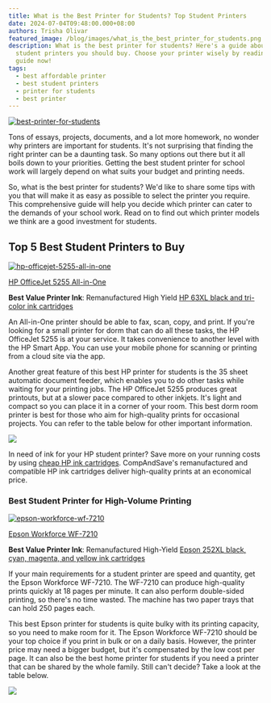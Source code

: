 ```yaml
---
title: What is the Best Printer for Students? Top Student Printers
date: 2024-07-04T09:48:00.000+08:00
authors: Trisha Olivar
featured_image: /blog/images/what_is_the_best_printer_for_students.png
description: What is the best printer for students? Here's a guide about the top
  student printers you should buy. Choose your printer wisely by reading our
  guide now!
tags:
  - best affordable printer
  - best student printers
  - printer for students
  - best printer
---
```

[![best-printer-for-students](/blog/images/what_is_the_best_printer_for_students.png "What is the Best Printer for Students")](/blog/images/what_is_the_best_printer_for_students.png)



Tons of essays, projects, documents, and a lot more homework, no wonder why printers are important for students. It's not surprising that finding the right printer can be a daunting task. So many options out there but it all boils down to your priorities. Getting the best student printer for school work will largely depend on what suits your budget and printing needs.

So, what is the best printer for students? We'd like to share some tips with you that will make it as easy as possible to select the printer you require. This comprehensive guide will help you decide which printer can cater to the demands of your school work. Read on to find out which printer models we think are a good investment for students.



## Top 5 Best Student Printers to Buy

[![hp-officejet-5255-all-in-one](/blog/images/hp_officejet_5255_all-in-one.png "HP OfficeJet 5255 All-in-One")](/blog/images/hp_officejet_5255_all-in-one.png)

[HP OfficeJet 5255 All-in-One](https://www.compandsave.com/hp/officejet/5255-all-in-one-ink-cartridges)[](https://www.compandsave.com/hp/officejet/5255-all-in-one-ink-cartridges)

**Best Value Printer Ink**: Remanufactured High Yield [HP 63XL black and tri-color ink cartridges](https://www.compandsave.com/hp/63xl-ink-cartridges)

An All-in-One printer should be able to fax, scan, copy, and print. If you're looking for a small printer for dorm that can do all these tasks, the HP OfficeJet 5255 is at your service. It takes convenience to another level with the HP Smart App. You can use your mobile phone for scanning or printing from a cloud site via the app.

Another great feature of this best HP printer for students is the 35 sheet automatic document feeder, which enables you to do other tasks while waiting for your printing jobs. The HP OfficeJet 5255 produces great printouts, but at a slower pace compared to other inkjets. It's light and compact so you can place it in a corner of your room. This best dorm room printer is best for those who aim for high-quality prints for occasional projects. You can refer to the table below for other important information.

[![](/blog/images/screenshot-2024-07-04-at-10.03.05 pm.png)](/blog/images/screenshot-2024-07-04-at-10.03.05 pm.png)

In need of ink for your HP student printer? Save more on your running costs by using [cheap HP ink cartridges](https://www.compandsave.com/hp). CompAndSave's remanufactured and compatible HP ink cartridges deliver high-quality prints at an economical price.



### Best Student Printer for High-Volume Printing

[![epson-workforce-wf-7210](/blog/images/epson_workforce_wf-7210.png "Epson Workforce WF-7210")](/blog/images/epson_workforce_wf-7210.png)

[Epson Workforce WF-7210](https://www.compandsave.com/epson/workforce/wf-7210-ink-cartridges)

**Best Value Printer Ink**: Remanufactured High-Yield [Epson 252XL black, cyan, magenta, and yellow ink cartridges](https://www.compandsave.com/epson/252xl-ink-cartridges)

[](https://www.compandsave.com/epson/workforce/wf-7210-ink-cartridges)If your main requirements for a student printer are speed and quantity, get the Epson Workforce WF-7210. The WF-7210 can produce high-quality prints quickly at 18 pages per minute. It can also perform double-sided printing, so there's no time wasted. The machine has two paper trays that can hold 250 pages each.

This best Epson printer for students is quite bulky with its printing capacity, so you need to make room for it. The Epson Workforce WF-7210 should be your top choice if you print in bulk or on a daily basis. However, the printer price may need a bigger budget, but it's compensated by the low cost per page. It can also be the best home printer for students if you need a printer that can be shared by the whole family. Still can't decide? Take a look at the table below.

[![](/blog/images/screenshot-2024-07-04-at-10.09.38 pm.png)](/blog/images/screenshot-2024-07-04-at-10.09.38 pm.png)
